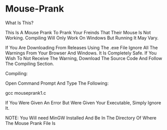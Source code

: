 # Mouse-Prank

What Is This?

This Is A Mouse Prank To Prank Your Freinds That Their Mouse Is Not Working. Compiling Will Only Work On Windows But Running It May Vary.

If You Are Downloading From Releases Using The .exe File Ignore All The Warnings From Your Browser And Windows. It Is Completely Safe. If You Wish To Not Receive The Warning, Download The Source Code And Follow The Compiling Section.

Compiling:

Open Command Prompt And Type The Following:

gcc mouseprank1.c

If You Were Given An Error But Were Given Your Executable, Simply Ignore It.

NOTE: You Will need MinGW Installed And Be In The Directory Of Where The Mouse Prank File Is
